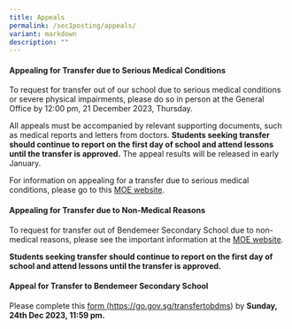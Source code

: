 ```yaml
---
title: Appeals
permalink: /sec1posting/appeals/
variant: markdown
description: ""
---
```

#### **Appealing for Transfer due to Serious Medical Conditions**

To request for transfer out of our school due to serious medical conditions or severe physical impairments, please do so in person at the General Office by 12:00 pm, 21 December 2023, Thursday.

All appeals must be accompanied by relevant supporting documents, such as medical reports and letters from doctors. 
**Students seeking transfer should continue to report on the first day of school and attend lessons until the transfer is approved.**
The appeal results will be released in early January. 

For information on appealing for a transfer due to serious medical conditions, please go to this <a target="_blank" href="https://www.moe.gov.sg/secondary/s1-posting/results/appeal-for-school-transfer/">MOE website</a>.


#### **Appealing for Transfer due to Non-Medical Reasons**
To request for transfer out of Bendemeer Secondary School due to non-medical reasons, please see the important information at the <a target="_blank" href="https://www.moe.gov.sg/secondary/s1-posting/results/appeal-for-school-transfer/">MOE website</a>.

**Students seeking transfer should continue to report on the first day of school and attend lessons until the transfer is approved.**



#### **Appeal for Transfer to Bendemeer Secondary School**
Please complete this <a target="_blank" href="https://go.gov.sg/transfertobdms">form (https://go.gov.sg/transfertobdms)</a> by **Sunday, 24th Dec 2023, 11:59 pm.**